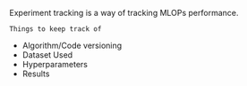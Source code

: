 Experiment tracking is a way of tracking MLOPs performance.


`Things to keep track of`
- Algorithm/Code versioning
- Dataset Used
- Hyperparameters
- Results